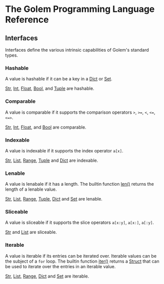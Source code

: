 # The Golem Programming Language Reference

## Interfaces

Interfaces define the various intrinsic capabilities of Golem's standard types.

### Hashable

A value is hashable if it can be a key in a [Dict](dict.html) or 
[Set](set.html).  

[Str](str.html), [Int](int.html), [Float](float.html), [Bool](bool.html), 
and [Tuple](tuple.html) are hashable. 

### Comparable

A value is comparable if it supports the comparison operators 
`>`, `>=`, `<`, `<=`, `<=>`.  

[Str](str.html), [Int](int.html), [Float](float.html), and [Bool](bool.html) are comparable.

### Indexable

A value is indexable if it supports the index operator `a[x]`.   

[Str](str.html), [List](list.html), [Range](range.html), [Tuple](tuple.html) 
and [Dict](dict.html) are indexable.

### Lenable

A value is lenabale if it has a length. The builtin function [len()](builtins.html#len) 
returns the length of a lenable value.  

[Str](str.html), [List](list.html), [Range](range.html), [Tuple](tuple.html), 
[Dict](dict.html) and [Set](set.html) are lenable.

### Sliceable

A value is sliceable if it supports the slice operators `a[x:y]`, `a[x:]`, `a[:y]`.  

[Str](str.html) and [List](list.html) are sliceable.

### Iterable

A value is iterable if its entries can be iterated over.  Iterable values can be the
subject of a `for` loop.  The builtin function [iter()](builtins.html#iter) returns 
a [Struct](struct.html) that can be used to iterate over the entries in an iterable 
value.  

[Str](str.html), [List](list.html), [Range](range.html), [Dict](dict.html) 
and [Set](set.html) are iterable.
